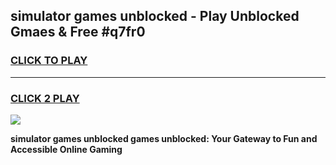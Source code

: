 
## simulator games unblocked - Play Unblocked Gmaes & Free #q7fr0
<h3>
<a href="https://news.freeplayer.one?title=simulator_games_unblocked&ref=03M">CLICK TO PLAY</a></h3>
<hr>

<h3>
<a href="https://news.freeplayer.one?title=simulator_games_unblocked&ref=03M">CLICK 2 PLAY</a>
  
</h3>

<a href="https://news.freeplayer.one?title=simulator_games_unblocked&ref=03M"><img src="https://clearcache.store/games.png"></a>


**simulator games unblocked games unblocked: Your Gateway to Fun and Accessible Online Gaming**

